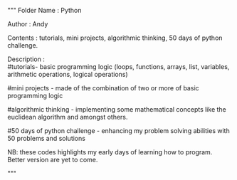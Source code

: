 """ Folder Name : Python

Author : Andy

Contents : tutorials, mini projects, algorithmic thinking, 50 days of python challenge.

Description :  
#tutorials- basic programming logic (loops, functions, arrays, list, variables, arithmetic operations, logical operations)

#mini projects - made of the combination of two or more of basic programming logic

#algorithmic thinking - implementing some mathematical concepts like the euclidean algorithm and amongst others.

#50 days of python challenge - enhancing my problem solving abilities with 50 problems and solutions

NB: these codes highlights my early days of learning how to program. Better version are yet to come.

"""

